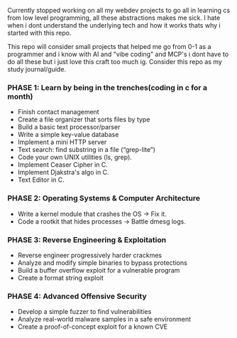 Currently stopped working on all my webdev projects to go all in learning cs from low level programming, all these abstractions makes me sick. I hate when i dont understand the underlying tech and how it works thats why i started with this repo.

This repo will consider small projects that helped me go from 0-1 as a programmer and i know with AI and "vibe coding" and MCP's i dont have to do all these but i just love this craft too much ig. Consider this repo as my study journal/guide.



### PHASE 1: Learn by being in the trenches(coding in c for a month)
- Finish contact management
- Create a file organizer that sorts files by type
- Build a basic text processor/parser
- Write a simple key-value database
- Implement a mini HTTP server
- Text search: find substring in a file (“grep-lite”)
- Code your own UNIX utilities (ls, grep).
- Implement Ceaser Cipher in C.
- Implement Djakstra's algo in C.
- Text Editor in C.


### PHASE 2: Operating Systems & Computer Architecture
- Write a kernel module that crashes the OS → Fix it.
- Code a rootkit that hides processes → Battle dmesg logs.


### PHASE 3: Reverse Engineering & Exploitation

- Reverse engineer progressively harder crackmes
- Analyze and modify simple binaries to bypass protections
- Build a buffer overflow exploit for a vulnerable program
- Create a format string exploit


### PHASE 4: Advanced Offensive Security

- Develop a simple fuzzer to find vulnerabilities
- Analyze real-world malware samples in a safe environment
- Create a proof-of-concept exploit for a known CVE